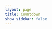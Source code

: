 ```yaml
---
layout: page
title: Countdown
show_sidebar: false
---
```


<!-- Display the countdown timer in an element -->
<div style="display : flex; justify-content : center; flex-direction: column;">
    <p style="font-size: 40px; font-weight: bold;" id="countdown"></p>
    <p style="font-size: 40px; font-weight: bold;" id="flavortext"></p>
</div>

<script>
    // Set the date we're counting down to
    var countDownDate = new Date("Sep 16, 2022 18:30:00").getTime();

    // Update the count down every 1 second
    var x = setInterval(function() {
        // Get today's date and time
        var now = new Date().getTime();

        // Find the distance between now and the count down date
        var distance = countDownDate - now;
        console.log(distance)

        // Time calculations for days, hours, minutes and seconds
        var days = Math.floor(distance / (1000 * 60 * 60 * 24));
        var hours = Math.floor((distance % (1000 * 60 * 60 * 24)) / (1000 * 60 * 60));
        var minutes = Math.floor((distance % (1000 * 60 * 60)) / (1000 * 60));
        var seconds = Math.floor((distance % (1000 * 60)) / 1000);

        // Display the result in the element with id="countdown"
        document.getElementById("countdown").innerHTML = days + "d " + hours + "h "
        + minutes + "m " + seconds + "s ";

        // If the count down is finished, write some text
        if (distance < 0) {
            clearInterval(x);
            document.getElementById("countdown").innerHTML = "Finally. My Quest is Complete";
        }
    }, 1000);
</script>

